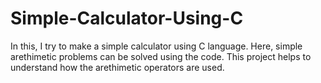 # Simple-Calculator-Using-C
In this, I try to make a simple calculator using C language. Here, simple arethimetic problems can be solved using the code.
This project helps to understand how the arethimetic operators are used.
